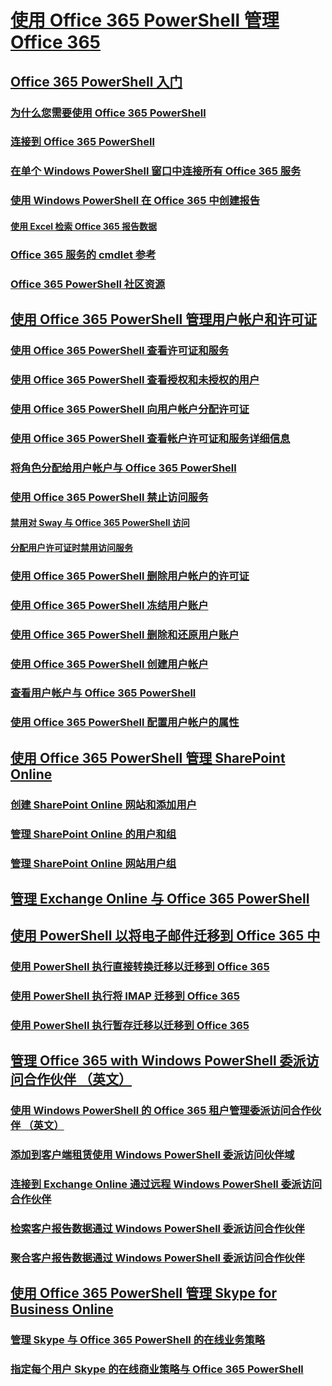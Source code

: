 
# [使用 Office 365 PowerShell 管理 Office 365](manage-office-365-with-office-365-powershell.md)
## [Office 365 PowerShell 入门](getting-started-with-office-365-powershell.md)
### [为什么您需要使用 Office 365 PowerShell](why-you-need-to-use-office-365-powershell.md)
### [连接到 Office 365 PowerShell](connect-to-office-365-powershell.md)
### [在单个 Windows PowerShell 窗口中连接所有 Office 365 服务](connect-to-all-office-365-services-in-a-single-windows-powershell-window.md)
### [使用 Windows PowerShell 在 Office 365 中创建报告](use-windows-powershell-to-create-reports-in-office-365.md)
#### [使用 Excel 检索 Office 365 报告数据](using-excel-to-retrieve-office-365-reporting-data.md)
### [Office 365 服务的 cmdlet 参考](cmdlet-references-for-office-365-services.md)
### [Office 365 PowerShell 社区资源](office-365-powershell-community-resources.md)
## [使用 Office 365 PowerShell 管理用户帐户和许可证](manage-user-accounts-and-licenses-with-office-365-powershell.md)
### [使用 Office 365 PowerShell 查看许可证和服务](view-licenses-and-services-with-office-365-powershell.md)
### [使用 Office 365 PowerShell 查看授权和未授权的用户](view-licensed-and-unlicensed-users-with-office-365-powershell.md)
### [使用 Office 365 PowerShell 向用户帐户分配许可证](assign-licenses-to-user-accounts-with-office-365-powershell.md)
### [使用 Office 365 PowerShell 查看帐户许可证和服务详细信息](view-account-license-and-service-details-with-office-365-powershell.md)
### [将角色分配给用户帐户与 Office 365 PowerShell](assign-roles-to-user-accounts-with-office-365-powershell.md)
### [使用 Office 365 PowerShell 禁止访问服务](disable-access-to-services-with-office-365-powershell.md)
#### [禁用对 Sway 与 Office 365 PowerShell 访问](disable-access-to-sway-with-office-365-powershell.md)
#### [分配用户许可证时禁用访问服务](disable-access-to-services-while-assigning-user-licenses.md)
### [使用 Office 365 PowerShell 删除用户帐户的许可证](remove-licenses-from-user-accounts-with-office-365-powershell.md)
### [使用 Office 365 PowerShell 冻结用户账户](block-user-accounts-with-office-365-powershell.md)
### [使用 Office 365 PowerShell 删除和还原用户账户](delete-and-restore-user-accounts-with-office-365-powershell.md)
### [使用 Office 365 PowerShell 创建用户帐户](create-user-accounts-with-office-365-powershell.md)
### [查看用户帐户与 Office 365 PowerShell](view-user-accounts-with-office-365-powershell.md)
### [使用 Office 365 PowerShell 配置用户帐户的属性](configure-user-account-properties-with-office-365-powershell.md)
## [使用 Office 365 PowerShell 管理 SharePoint Online](manage-sharepoint-online-with-office-365-powershell.md)
### [创建 SharePoint Online 网站和添加用户](create-sharepoint-sites-and-add-users-with-powershell.md)
### [管理 SharePoint Online 的用户和组](manage-sharepoint-users-and-groups-with-powershell.md)
### [管理 SharePoint Online 网站用户组](manage-sharepoint-site-groups-with-powershell.md)
## [管理 Exchange Online 与 Office 365 PowerShell](manage-exchange-online-with-office-365-powershell.md)
## [使用 PowerShell 以将电子邮件迁移到 Office 365 中](use-powershell-for-email-migration-to-office-365.md)
### [使用 PowerShell 执行直接转换迁移以迁移到 Office 365](use-powershell-to-perform-a-cutover-migration-to-office-365.md)
### [使用 PowerShell 执行将 IMAP 迁移到 Office 365](use-powershell-to-perform-an-imap-migration-to-office-365.md)
### [使用 PowerShell 执行暂存迁移以迁移到 Office 365](use-powershell-to-perform-a-staged-migration-to-office-365.md)
## [管理 Office 365 with Windows PowerShell 委派访问合作伙伴 （英文）](manage-office-365-with-windows-powershell-for-delegated-access-permissions-dap-p.md)
### [使用 Windows PowerShell 的 Office 365 租户管理委派访问合作伙伴 （英文）](manage-office-365-tenants-with-windows-powershell-for-delegated-access-permissio.md)
### [添加到客户端租赁使用 Windows PowerShell 委派访问伙伴域](add-a-domain-to-a-client-tenancy-with-windows-powershell-for-delegated-access-pe.md)
### [连接到 Exchange Online 通过远程 Windows PowerShell 委派访问合作伙伴](connect-to-exchange-online-tenants-with-remote-windows-powershell-for-delegated.md)
### [检索客户报告数据通过 Windows PowerShell 委派访问合作伙伴](retrieve-customer-tenant-reporting-data-with-windows-powershell-for-delegated-ac.md)
### [聚合客户报告数据通过 Windows PowerShell 委派访问合作伙伴](aggregate-customer-reporting-data-via-windows-powershell-for-delegated-access-pe.md)
## [使用 Office 365 PowerShell 管理 Skype for Business Online](manage-skype-for-business-online-with-office-365-powershell.md)
### [管理 Skype 与 Office 365 PowerShell 的在线业务策略](manage-skype-for-business-online-policies-with-office-365-powershell.md)
### [指定每个用户 Skype 的在线商业策略与 Office 365 PowerShell](assign-per-user-skype-for-business-online-policies-with-office-365-powershell.md)


